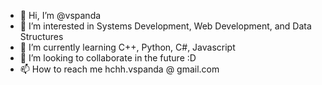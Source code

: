 - 👋 Hi, I’m @vspanda
- 👀 I’m interested in Systems Development, Web Development, and Data Structures
- 🌱 I’m currently learning C++, Python, C#, Javascript
- 💞️ I’m looking to collaborate in the future :D
- 📫 How to reach me hchh.vspanda @ gmail.com

<!---
vspanda/vspanda is a ✨ special ✨ repository because its `README.md` (this file) appears on your GitHub profile.
You can click the Preview link to take a look at your changes.
--->
